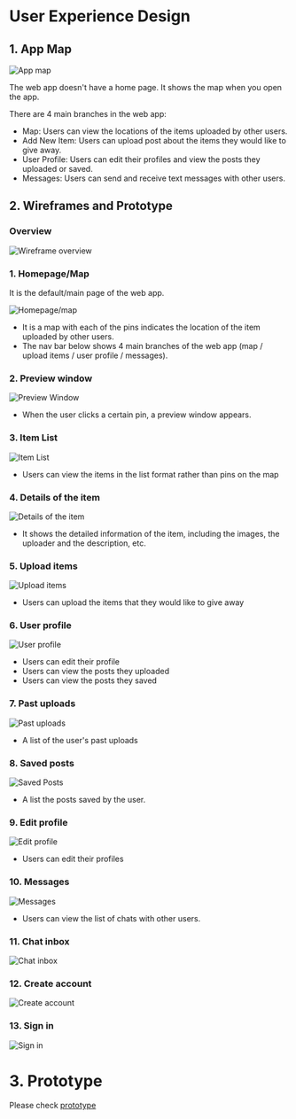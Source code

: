 # User Experience Design

## 1. App Map
![App map](ux-design/appmap/appmap.png)

The web app doesn't have a home page. It shows the map when you open the app.

There are 4 main branches in the web app:
- Map: Users can view the locations of the items uploaded by other users.
- Add New Item: Users can upload post about the items they would like to give away.
- User Profile: Users can edit their profiles and view the posts they uploaded or saved.
- Messages: Users can send and receive text messages with other users.

## 2. Wireframes and Prototype
### Overview
![Wireframe overview](ux-design/wireframes/wireframe.png)



### 1. Homepage/Map

It is the default/main page of the web app.

![Homepage/map](ux-design/wireframes/Map.png)
- It is a map with each of the pins indicates the location of the item uploaded by other users.
- The nav bar below shows 4 main branches of the web app (map / upload items / user profile / messages).

### 2. Preview window
![Preview Window](ux-design/wireframes/PreviewWindow.png)
- When the user clicks a certain pin, a preview window appears.

### 3. Item List
![Item List](ux-design/wireframes/List.png)
- Users can view the items in the list format rather than pins on the map

### 4. Details of the item
![Details of the item](ux-design/wireframes/ItemDetails.png)
- It shows the detailed information of the item, including the images, the uploader and the description, etc.

### 5. Upload items
![Upload items](ux-design/wireframes/UploadItem.png)
- Users can upload the items that they would like to give away

### 6. User profile
![User profile](ux-design/wireframes/UserProfile.png)
- Users can edit their profile
- Users can view the posts they uploaded
- Users can view the posts they saved

### 7. Past uploads
![Past uploads](ux-design/wireframes/PastUploads.png)
- A list of the user's past uploads

### 8. Saved posts
![Saved Posts](ux-design/wireframes/SavedPosts.png)
- A list the posts saved by the user.

### 9. Edit profile
![Edit profile](ux-design/wireframes/EditProfile.png)
- Users can edit their profiles

### 10. Messages
![Messages](ux-design/wireframes/Messages.png)
- Users can view the list of chats with other users.

### 11. Chat inbox
![Chat inbox](ux-design/wireframes/ChatInbox.png)

### 12. Create account
![Create account](ux-design/wireframes/CreateAccount.png)
### 13. Sign in
![Sign in](ux-design/wireframes/Sign-In.png)


# 3. Prototype
Please check [prototype](ux-design.prototype.fig)
